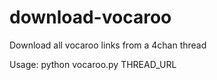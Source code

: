 # download-vocaroo
Download all vocaroo links from a 4chan thread

Usage: python vocaroo.py THREAD_URL
